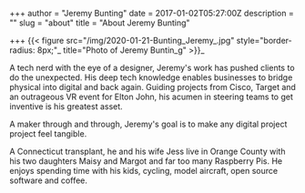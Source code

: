 +++
author = "Jeremy Bunting"
date = 2017-01-02T05:27:00Z
description = ""
slug = "about"
title = "About Jeremy Bunting"

+++
{{< figure src="/img/2020-01-21-Bunting_Jeremy_.jpg" style="border-radius: 8px;"_ title="Photo of Jeremy Buntin_g" >}}_

A tech nerd with the eye of a designer, Jeremy's work has pushed clients to do the unexpected. His deep tech knowledge enables businesses to bridge physical into digital and back again. Guiding projects from Cisco, Target and an outrageous VR event for Elton John, his acumen in steering teams to get inventive is his greatest asset.

A maker through and through, Jeremy's goal is to make any digital project project feel tangible.

A Connecticut transplant, he and his wife Jess live in Orange County with his two daughters Maisy and Margot and far too many Raspberry Pis. He enjoys spending time with his kids, cycling, model aircraft, open source software and coffee.